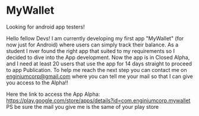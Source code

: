 # MyWallet
Looking for android app testers!

Hello fellow Devs! I am currently developing my first app "MyWallet" (for now just for Android) where users can simply track their balance. As a student I nver found the right app that suited to my requirements so I decided to dive into the App development. 
Now the app is in Closed Alpha, and I need at least 20 users that use the app for 14 days straight to proceed to app Publication. 
To help me reach the next step you can contact me on enginiumcorp@gmail.com where you can tell me your mail so that I can give you access to the Alpha!!


Here the link to access the App Alpha:  https://play.google.com/store/apps/details?id=com.enginiumcorp.mywallet
PS be sure the mail you give me is the same of your play store
